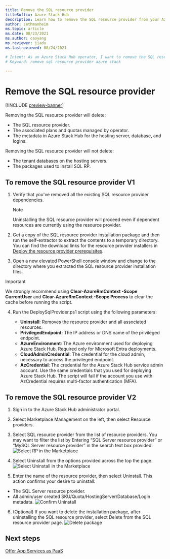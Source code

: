 ```yaml
---
title: Remove the SQL resource provider
titleSuffix: Azure Stack Hub
description: Learn how to remove the SQL resource provider from your Azure Stack Hub deployment.
author: sethmanheim
ms.topic: article
ms.date: 08/23/2021
ms.author: caoyang
ms.reviewer: jiadu
ms.lastreviewed: 08/24/2021

# Intent: As an Azure Stack Hub operator, I want to remove the SQL resource provider.
# Keyword: remove sql resource provider azure stack

---
```


# Remove the SQL resource provider

[!INCLUDE [preview-banner](../includes/sql-mysql-rp-limit-access.md)]

Removing the SQL resource provider will delete:

- The SQL resource provider.
- The associated plans and quotas managed by operator.
- The metadata in Azure Stack Hub for the hosting server, database, and logins. 

Removing the SQL resource provider will not delete:

- The tenant databases on the hosting servers.
- The packages used to install SQL RP.

## To remove the SQL resource provider V1

1. Verify that you've removed all the existing SQL resource provider dependencies.

   > [!NOTE]
   > Uninstalling the SQL resource provider will proceed even if dependent resources are currently using the resource provider.
  
2. Get a copy of the SQL resource provider installation package and then run the self-extractor to extract the contents to a temporary directory. You can find the download links for the resource provider installers in [Deploy the resource provider prerequisites](./azure-stack-sql-resource-provider-deploy.md#prerequisites).

3. Open a new elevated PowerShell console window and change to the directory where you extracted the SQL resource provider installation files.

> [!IMPORTANT]
> We strongly recommend using **Clear-AzureRmContext -Scope CurrentUser** and **Clear-AzureRmContext -Scope Process** to clear the cache before running the script.

4. Run the DeploySqlProvider.ps1 script using the following parameters:

    * **Uninstall**: Removes the resource provider and all associated resources.
    * **PrivilegedEndpoint**: The IP address or DNS name of the privileged endpoint.
    * **AzureEnvironment**: The Azure environment used for deploying Azure Stack Hub. Required only for Microsoft Entra deployments.
    * **CloudAdminCredential**: The credential for the cloud admin, necessary to access the privileged endpoint.
    * **AzCredential**: The credential for the Azure Stack Hub service admin account. Use the same credentials that you used for deploying Azure Stack Hub. The script will fail if the account you use with AzCredential requires multi-factor authentication (MFA).

## To remove the SQL resource provider V2
1. Sign in to the Azure Stack Hub administrator portal.

2. Select Marketplace Management on the left, then select Resource providers.

3. Select SQL resource provider from the list of resource providers. You may want to filter the list by Entering “SQL Server resource provider” or “MySQL Server resource provider” in the search text box provided.
![Select RP in the Marketplace](./media/azure-stack-sql-resource-provider-maintain/1-rp-in-marketplace.png)

4. Select Uninstall from the options provided across the top the page.
![Select Uninstall in the Marketplace](./media/azure-stack-sql-resource-provider-maintain/2-select-uninstall.png)

5. Enter the name of the resource provider, then select Uninstall. This action confirms your desire to uninstall:
-	The SQL Server resource provider.
-	All admin/user created SKU/Quota/HostingServer/Database/Login metadata.
![Confirm Uninstall](./media/azure-stack-sql-resource-provider-maintain/3-confirm-uninstall.png)

6. (Optional) If you want to delete the installation package, after uninstalling the SQL resource provider, select Delete from the SQL resource provider page.
![Delete package](./media/azure-stack-sql-resource-provider-maintain/4-delete-install-package.png)

## Next steps

[Offer App Services as PaaS](azure-stack-app-service-overview.md)
